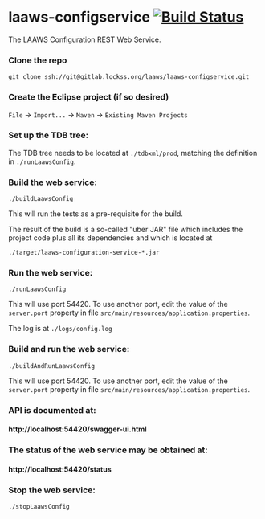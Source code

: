 <!--

Copyright (c) 2000-2018 Board of Trustees of Leland Stanford Jr. University,
all rights reserved.

Redistribution and use in source and binary forms, with or without modification,
are permitted provided that the following conditions are met:

1. Redistributions of source code must retain the above copyright notice, this
list of conditions and the following disclaimer.

2. Redistributions in binary form must reproduce the above copyright notice,
this list of conditions and the following disclaimer in the documentation and/or
other materials provided with the distribution.

3. Neither the name of the copyright holder nor the names of its contributors
may be used to endorse or promote products derived from this software without
specific prior written permission.

THIS SOFTWARE IS PROVIDED BY THE COPYRIGHT HOLDERS AND CONTRIBUTORS "AS IS" AND
ANY EXPRESS OR IMPLIED WARRANTIES, INCLUDING, BUT NOT LIMITED TO, THE IMPLIED
WARRANTIES OF MERCHANTABILITY AND FITNESS FOR A PARTICULAR PURPOSE ARE
DISCLAIMED. IN NO EVENT SHALL THE COPYRIGHT HOLDER OR CONTRIBUTORS BE LIABLE FOR
ANY DIRECT, INDIRECT, INCIDENTAL, SPECIAL, EXEMPLARY, OR CONSEQUENTIAL DAMAGES
(INCLUDING, BUT NOT LIMITED TO, PROCUREMENT OF SUBSTITUTE GOODS OR SERVICES;
LOSS OF USE, DATA, OR PROFITS; OR BUSINESS INTERRUPTION) HOWEVER CAUSED AND ON
ANY THEORY OF LIABILITY, WHETHER IN CONTRACT, STRICT LIABILITY, OR TORT
(INCLUDING NEGLIGENCE OR OTHERWISE) ARISING IN ANY WAY OUT OF THE USE OF THIS
SOFTWARE, EVEN IF ADVISED OF THE POSSIBILITY OF SUCH DAMAGE.

--> 
# laaws-configservice [![Build Status](https://travis-ci.org/lockss/laaws-configservice.svg?branch=master)](https://travis-ci.org/lockss/laaws-configservice)
The LAAWS Configuration REST Web Service.

### Clone the repo
`git clone ssh://git@gitlab.lockss.org/laaws/laaws-configservice.git`

### Create the Eclipse project (if so desired)
`File` -> `Import...` -> `Maven` -> `Existing Maven Projects`

### Set up the TDB tree:
The TDB tree needs to be located at `./tdbxml/prod`, matching the definition
in `./runLaawsConfig`.

### Build the web service:
`./buildLaawsConfig`

This will run the tests as a pre-requisite for the build.

The result of the build is a so-called "uber JAR" file which includes the
project code plus all its dependencies and which is located at

`./target/laaws-configuration-service-*.jar`

### Run the web service:
`./runLaawsConfig`

This will use port 54420. To use another port, edit the value of the
`server.port` property in file
`src/main/resources/application.properties`.

The log is at `./logs/config.log`

### Build and run the web service:
`./buildAndRunLaawsConfig`

This will use port 54420. To use another port, edit the value of the
`server.port` property in file
`src/main/resources/application.properties`.

### API is documented at:
#### http://localhost:54420/swagger-ui.html

### The status of the web service may be obtained at:
#### http://localhost:54420/status

### Stop the web service:
`./stopLaawsConfig`
